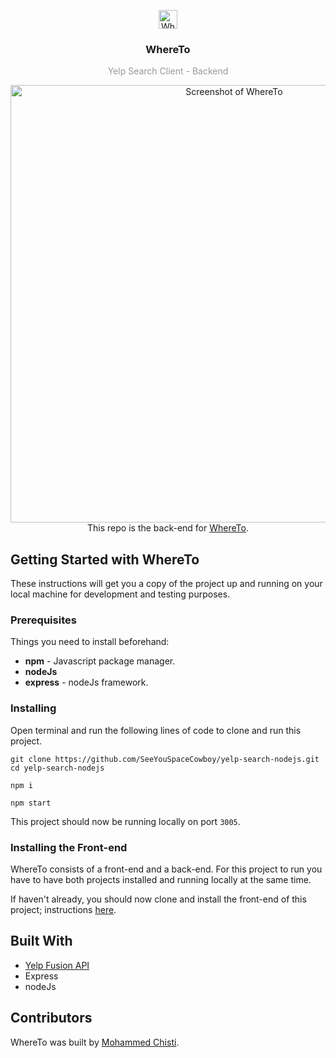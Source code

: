 <p align="center">
  <img
    src="where-to-logo.png"
    alt="WhereTo"
    width="30" />
</p>
<h3 align="center">
  WhereTo
</h3>
<p align="center" style="color: #999;">Yelp Search Client - Backend</p>

<p align="center">
  <img
    src="where-to-shell.png"
    alt="Screenshot of WhereTo"
    width="700" />
    </br>
    This repo is the back-end for <a href="https://github.com/SeeYouSpaceCowboy/yelp-search-reactjs.git">WhereTo</a>.
</p>

## Getting Started with WhereTo
These instructions will get you a copy of the project up and running on your local machine for development and testing purposes.

### Prerequisites
Things you need to install beforehand:
* **npm** - Javascript package manager.
* **nodeJs**
* **express** - nodeJs framework.

### Installing

Open terminal and run the following lines of code to clone and run this project.

 ```shell
 git clone https://github.com/SeeYouSpaceCowboy/yelp-search-nodejs.git
cd yelp-search-nodejs
```
```shell
npm i
```
```shell
npm start
```
 This project should now be running locally on port `3005`.

### Installing the Front-end
WhereTo consists of a front-end and a back-end. For this project to run you have to have both projects installed and running locally at the same time.

If haven't already, you should now clone and install the front-end of this project; instructions [here](https://github.com/SeeYouSpaceCowboy/yelp-search-reactjs.git).

## Built With
* [Yelp Fusion API](https://github.com/tonybadguy/yelp-fusion)
* Express
* nodeJs

## Contributors
WhereTo was built by [Mohammed Chisti](http://mohammedchisti.com).
